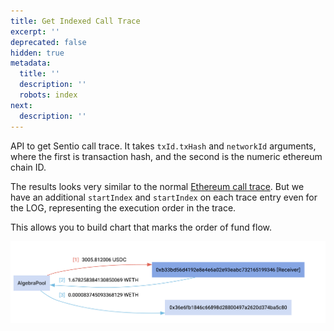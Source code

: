 ```yaml
---
title: Get Indexed Call Trace
excerpt: ''
deprecated: false
hidden: true
metadata:
  title: ''
  description: ''
  robots: index
next:
  description: ''
---
```

API to get Sentio call trace. It takes `txId.txHash` and `networkId` arguments, where the first is transaction hash, and the second is the numeric ethereum chain ID.

The results looks very similar to the normal [Ethereum call trace](https://raw.githubusercontent.com/sentioxyz/docs/main/.gitbook/assets/image%20(2)%20(1)%20(1)%20(1).png). But we have an additional `startIndex` and `startIndex` on each trace entry even for the LOG, representing the execution order in the trace.

This allows you to build chart that marks the order of fund flow.

![screenshot](https://raw.githubusercontent.com/sentioxyz/docs/main/.gitbook/assets/image%20(2)%20(1)%20(1)%20(1).png)